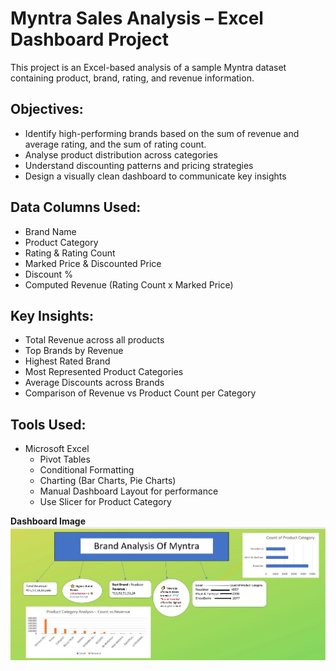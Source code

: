 # Myntra Sales Analysis – Excel Dashboard Project

This project is an Excel-based analysis of a sample Myntra dataset 
containing product, brand, rating, and revenue information.

## Objectives:
- Identify high-performing brands based on the sum of revenue and average rating, and the sum of rating count.
- Analyse product distribution across categories
- Understand discounting patterns and pricing strategies
- Design a visually clean dashboard to communicate key insights

## Data Columns Used:
- Brand Name
- Product Category
- Rating & Rating Count
- Marked Price & Discounted Price
- Discount %
- Computed Revenue (Rating Count x Marked Price)

## Key Insights:
- Total Revenue across all products
- Top Brands by Revenue
- Highest Rated Brand
- Most Represented Product Categories
- Average Discounts across Brands
- Comparison of Revenue vs Product Count per Category

## Tools Used:
- Microsoft Excel
  - Pivot Tables
  - Conditional Formatting
  - Charting (Bar Charts, Pie Charts)
  - Manual Dashboard Layout for performance
  - Use Slicer for Product Category

**Dashboard Image**
![Image Description](Image/Excel.jpg)
